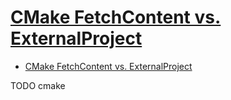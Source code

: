 # [CMake FetchContent vs. ExternalProject](https://www.scivision.dev/cmake-fetchcontent-vs-external-project/)

- [CMake FetchContent vs. ExternalProject](#cmake-fetchcontent-vs-externalproject)














TODO cmake